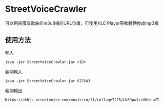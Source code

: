 # StreetVoiceCrawler
可以用來獲取歌曲的m3u8檔的URL位置，可使用VLC Player等軟體轉換成mp3檔

## 使用方法
輸入
```
java -jar StreetVoiceCrawler.jar <ID>
```

範例輸入
```
java -jar StreetVoiceCrawler.jar 627643
```
範例輸出
```
https://akhls.streetvoice.com/music/co/ll/collage7275/LN3QpwJzsHDtcu472shjQQ.mp3.128khls.mp3.m3u8
```
